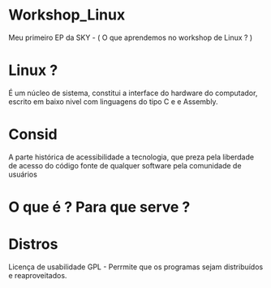 # Workshop_Linux
Meu primeiro EP da SKY - ( O que aprendemos no workshop de Linux ? ) 
# Linux ?
É um núcleo de sistema, constitui a interface do hardware do 
computador, escrito em baixo nivel com linguagens do tipo C e e Assembly. 
# Consid
A parte histórica de acessibilidade a tecnologia, que preza pela liberdade de acesso do código fonte de qualquer software pela comunidade de usuários
# O que é ? Para que serve ?
# Distros
Licença de usabilidade 
GPL - Perrmite que os programas sejam distribuídos e reaproveitados. 
 
